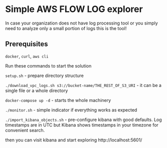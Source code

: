 # Simple AWS FLOW LOG explorer
In case your organization does not have log processing tool or you simply need to analyze only a small portion of logs
this is the tool!

## Prerequisites

`docker`, `curl`, `aws cli`

Run these commands to start the solution

`setup.sh` - prepare directory structure

`./download_vpc_logs.sh s3://bucket-name/THE_REST_OF_S3_URI` - it can be a single file or a whole directory

`docker-compose up -d` - starts the whole machinery 

`./monitor.sh` - simple indicator if everything works as expected

`./import_kibana_objects.sh` - pre-configure kibana with good defaults. 
Log timestamps are in UTC but Kibana shows timestamps in your timezone for convenient search.

then you can visit kibana and start exploring http://localhost:5601/
